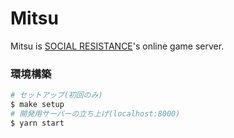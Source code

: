 # Mitsu

Mitsu is [SOCIAL RESISTANCE](https://github.com/uyupun/social-resistance)'s online game server.

### 環境構築

```bash
# セットアップ(初回のみ)
$ make setup
# 開発用サーバーの立ち上げ(localhost:8000)
$ yarn start
```
